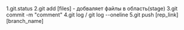 1.git.status
2.git add [files] - добваляет файлы в область(stage)
3.git commit -m "comment"
4.git log / git log --oneline
5.git push [rep_link] [branch_name]
